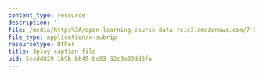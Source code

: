 ```yaml
---
content_type: resource
description: ''
file: /media/https%3A/open-learning-course-data-rc.s3.amazonaws.com/7-05-general-biochemistry-spring-2020/5cedd8291b9bbb45bc8332c0a09dd8fa_xxydY73V9bQ.srt
file_type: application/x-subrip
resourcetype: Other
title: 3play caption file
uid: 5cedd829-1b9b-bb45-bc83-32c0a09dd8fa
---
```

